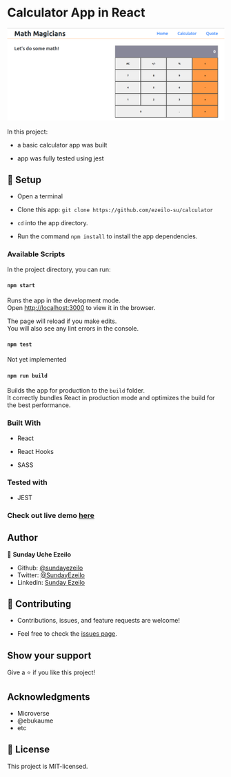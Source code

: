 # Calculator App in React

![Calculator page](calculator.png)

In this project:

- a basic calculator app was built

- app was fully tested using jest


## 📝 Setup

 - Open a terminal
 
 - Clone this app: 
        ```
        git clone https://github.com/ezeilo-su/calculator
        ```

- ```cd``` into the app directory.

- Run the command ```npm install``` to install the app dependencies.


### Available Scripts

In the project directory, you can run:

#### `npm start`

Runs the app in the development mode.\
Open [http://localhost:3000](http://localhost:3000) to view it in the browser.

The page will reload if you make edits.\
You will also see any lint errors in the console.

#### `npm test`

Not yet implemented

#### `npm run build`

Builds the app for production to the `build` folder.\
It correctly bundles React in production mode and optimizes the build for the best performance.


### Built With

- React

- React Hooks

- SASS

### Tested with

- JEST


### Check out live demo [here](https://calculator-milestone.herokuapp.com/)


## Author

👤 **Sunday Uche Ezeilo**

- Github: [@sundayezeilo](https://github.com/ezeilo-su)
- Twitter: [@SundayEzeilo](https://twitter.com/SundayEzeilo)
- Linkedin: [Sunday Ezeilo](https://www.linkedin.com/in/sundayezeilo/)

## 🤝 Contributing

- Contributions, issues, and feature requests are welcome!

- Feel free to check the [issues page](https://github.com/ezeilo-su/calculator/issues).

## Show your support

Give a ⭐️ if you like this project!


## Acknowledgments

- Microverse
- @ebukaume
- etc

## 📝 License

This project is MIT-licensed.